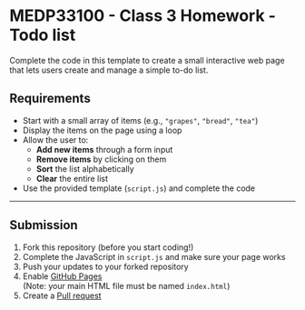 # MEDP33100 - Class 3 Homework - Todo list 

Complete the code in this template to create a small interactive web page that lets users create and manage a simple to-do list.  

## Requirements

- Start with a small array of items (e.g., `"grapes"`, `"bread"`, `"tea"`)
- Display the items on the page using a loop
- Allow the user to:
  - **Add new items** through a form input
  - **Remove items** by clicking on them
  - **Sort** the list alphabetically
  - **Clear** the entire list
- Use the provided template (`script.js`) and complete the code

---

## Submission

1. Fork this repository (before you start coding!)
2. Complete the JavaScript in `script.js` and make sure your page works
3. Push your updates to your forked repository
4. Enable [GitHub Pages](https://www.notion.so/How-to-enable-Github-Pages-23dda96d871f80c99f2fec87680ccf07?pvs=21)  
   (Note: your main HTML file must be named `index.html`)
5. Create a [Pull request](https://medp33100.notion.site/How-to-create-a-Pull-request-PR-26ada96d871f8026bddfe17cf09fdb15?source=copy_link)